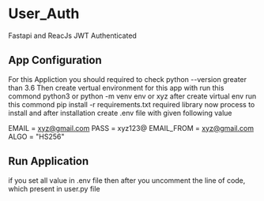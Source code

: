 # User_Auth
Fastapi and ReacJs JWT Authenticated

## App Configuration 
For this Appliction you should required to check python --version greater than 3.6
Then create vertual environment for this app with run this commond python3 or python -m venv env or xyz
after create virtual env run this commond pip install -r requirements.txt
required library now process to install and after installation create .env file with given following value

EMAIL = xyz@gmail.com
PASS = xyz123@
EMAIL_FROM = xyz@gmail.com
ALGO = "HS256"

## Run Application 
if you set all value in .env file then after you uncomment the line of code, which present in user.py file 
